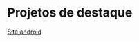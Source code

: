 # Projetos de destaque

<a href="https://RGMenezes.github.io/Estudos/Curso%20html-css/desafios/d010/" hreflang="pt-br">Site android</a>
